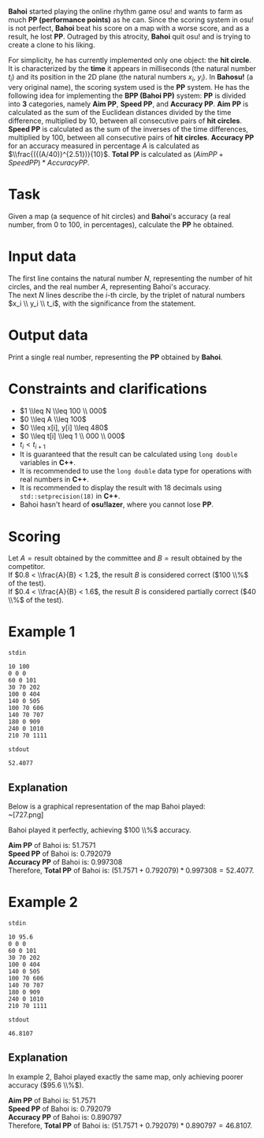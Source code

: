 **Bahoi** started playing the online rhythm game osu! and wants to farm as much **PP (performance points)** as he can. Since the scoring system in osu! is not perfect, **Bahoi** beat his score on a map with a worse score, and as a result, he lost **PP**. Outraged by this atrocity, **Bahoi** quit osu! and is trying to create a clone to his liking.

For simplicity, he has currently implemented only one object: the **hit circle**. It is characterized by the **time** it appears in milliseconds (the natural number $t_i$) and its position in the 2D plane (the natural numbers $x_i$, $y_i$). In **Bahosu!** (a very original name), the scoring system used is the **PP** system. He has the following idea for implementing the **BPP (Bahoi PP)** system: **PP** is divided into **3** categories, namely **Aim PP**, **Speed PP**, and **Accuracy PP**. **Aim PP** is calculated as the sum of the Euclidean distances divided by the time difference, multiplied by $10$, between all consecutive pairs of **hit circles**. **Speed PP** is calculated as the sum of the inverses of the time differences, multiplied by $100$, between all consecutive pairs of **hit circles**. **Accuracy PP** for an accuracy measured in percentage $A$ is calculated as $\\frac{({(A/40)}^{2.51})}{10}$. **Total PP** is calculated as $(AimPP+SpeedPP)*AccuracyPP$.

# Task

Given a map (a sequence of hit circles) and **Bahoi**'s accuracy (a real number, from $0$ to $100$, in percentages), calculate the **PP** he obtained.

# Input data

The first line contains the natural number $N$, representing the number of hit circles, and the real number $A$, representing Bahoi's accuracy.  
The next $N$ lines describe the $i$-th circle, by the triplet of natural numbers $x_i \\ y_i \\ t_i$, with the significance from the statement.

# Output data

Print a single real number, representing the **PP** obtained by **Bahoi**.

# Constraints and clarifications

* $1 \\leq N \\leq 100 \\ 000$
* $0 \\leq A \\leq 100$
* $0 \\leq x[i], y[i] \\leq 480$
* $0 \\leq t[i] \\leq 1 \\ 000 \\ 000$
* $t_i < t_{i+1}$
* It is guaranteed that the result can be calculated using `long double` variables in **C++**.
* It is recommended to use the `long double` data type for operations with real numbers in **C++**.
* It is recommended to display the result with $18$ decimals using `std::setprecision(18)` in **C++**.
* Bahoi hasn't heard of **osu!lazer**, where you cannot lose **PP**.

# Scoring

Let $A = \text{result obtained by the committee}$ and $B = \text{result obtained by the competitor}$.  
If $0.8 < \\frac{A}{B} < 1.2$, the result $B$ is considered correct ($100 \\%$ of the test).  
If $0.4 < \\frac{A}{B} < 1.6$, the result $B$ is considered partially correct ($40 \\%$ of the test).

# Example 1

`stdin`
```
10 100
0 0 0
60 0 101
30 70 202
100 0 404
140 0 505
100 70 606
140 70 707
180 0 909
240 0 1010
210 70 1111
```

`stdout`
```
52.4077
```

## Explanation

Below is a graphical representation of the map Bahoi played:  
~[727.png]

Bahoi played it perfectly, achieving $100 \\%$ accuracy.

**Aim PP** of Bahoi is: $51.7571$  
**Speed PP** of Bahoi is: $0.792079$  
**Accuracy PP** of Bahoi is: $0.997308$  
Therefore, **Total PP** of Bahoi is: $(51.7571+0.792079)*0.997308 = 52.4077$.

# Example 2

`stdin`
```
10 95.6
0 0 0
60 0 101
30 70 202
100 0 404
140 0 505
100 70 606
140 70 707
180 0 909
240 0 1010
210 70 1111
```

`stdout`
```
46.8107
```

## Explanation

In example 2, Bahoi played exactly the same map, only achieving poorer accuracy ($95.6 \\%$).

**Aim PP** of Bahoi is: $51.7571$  
**Speed PP** of Bahoi is: $0.792079$  
**Accuracy PP** of Bahoi is: $0.890797$  
Therefore, **Total PP** of Bahoi is: $(51.7571+0.792079)*0.890797 = 46.8107$.